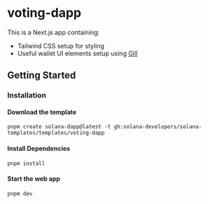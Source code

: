 # voting-dapp

This is a Next.js app containing:

- Tailwind CSS setup for styling
- Useful wallet UI elements setup using [Gill](https://gill.site/)

## Getting Started

### Installation

#### Download the template

```shell
pnpm create solana-dapp@latest -t gh:solana-developers/solana-templates/templates/voting-dapp
```

#### Install Dependencies

```shell
pnpm install
```

#### Start the web app

```shell
pnpm dev
```

